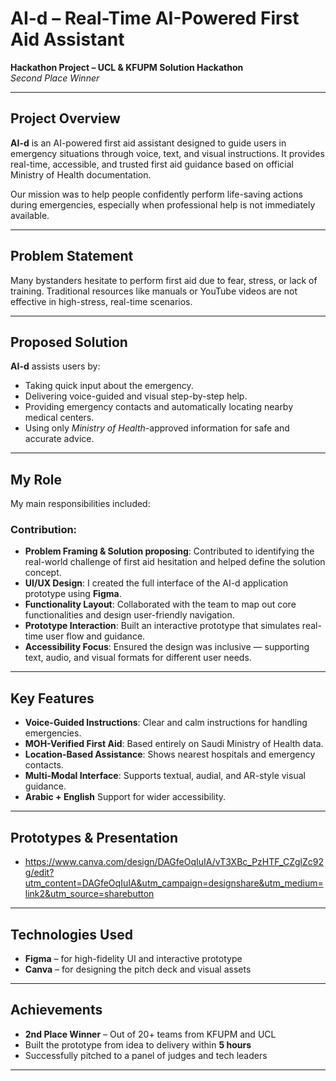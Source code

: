 #  AI-d – Real-Time AI-Powered First Aid Assistant  
**Hackathon Project – UCL & KFUPM Solution Hackathon**  
  *Second Place Winner*

---

##  Project Overview

**AI-d** is an AI-powered first aid assistant designed to guide users in emergency situations through voice, text, and visual instructions. It provides real-time, accessible, and trusted first aid guidance based on official Ministry of Health documentation.

Our mission was to help people confidently perform life-saving actions during emergencies, especially when professional help is not immediately available.

---

##  Problem Statement

Many bystanders hesitate to perform first aid due to fear, stress, or lack of training. Traditional resources like manuals or YouTube videos are not effective in high-stress, real-time scenarios.

---

##  Proposed Solution

**AI-d** assists users by:
- Taking quick input about the emergency.
- Delivering voice-guided and visual step-by-step help.
- Providing emergency contacts and automatically locating nearby medical centers.
- Using only *Ministry of Health*-approved information for safe and accurate advice.

---

##  My Role

My main responsibilities included:

###  Contribution:
- **Problem Framing & Solution proposing**: Contributed to identifying the real-world challenge of first aid hesitation and helped define the solution concept.
- **UI/UX Design**: I created the full interface of the AI-d application prototype using **Figma**.
- **Functionality Layout**: Collaborated with the team to map out core functionalities and design user-friendly navigation.
- **Prototype Interaction**: Built an interactive prototype that simulates real-time user flow and guidance.
- **Accessibility Focus**: Ensured the design was inclusive — supporting text, audio, and visual formats for different user needs.

---

##  Key Features

-  **Voice-Guided Instructions**: Clear and calm instructions for handling emergencies.
-  **MOH-Verified First Aid**: Based entirely on Saudi Ministry of Health data.
-  **Location-Based Assistance**: Shows nearest hospitals and emergency contacts.
-  **Multi-Modal Interface**: Supports textual, audial, and AR-style visual guidance.
-  **Arabic + English** Support for wider accessibility.

---

##  Prototypes & Presentation 


- https://www.canva.com/design/DAGfeOqIuIA/vT3XBc_PzHTF_CZglZc92g/edit?utm_content=DAGfeOqIuIA&utm_campaign=designshare&utm_medium=link2&utm_source=sharebutton
---

##  Technologies Used

- **Figma** – for high-fidelity UI and interactive prototype
- **Canva** – for designing the pitch deck and visual assets


---

##  Achievements

-  **2nd Place Winner** – Out of 20+ teams from KFUPM and UCL
- Built the prototype from idea to delivery within **5 hours**
- Successfully pitched to a panel of judges and tech leaders

---

